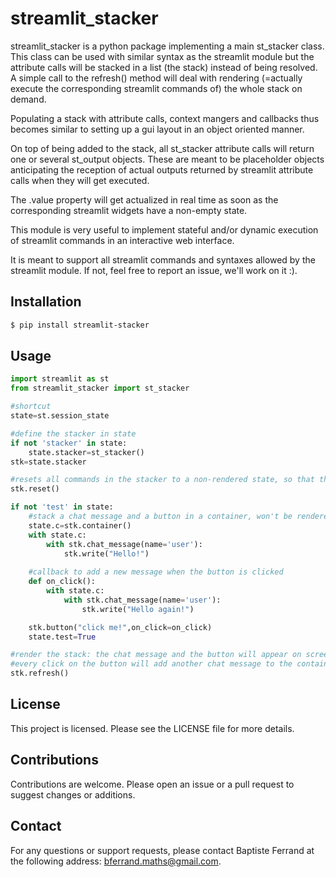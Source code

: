 
# streamlit_stacker

streamlit_stacker is a python package implementing a main st_stacker class.
This class can be used with similar syntax as the streamlit module but the attribute calls will be stacked in a list (the stack) instead of being resolved. A simple call to the refresh() method will deal with rendering (=actually execute the corresponding streamlit commands of) the whole stack on demand.

Populating a stack with attribute calls, context mangers and callbacks thus becomes similar to setting up a gui layout in an object oriented manner.

On top of being added to the stack, all st_stacker attribute calls will return one or several st_output objects. These are meant to be placeholder objects anticipating the reception of actual outputs returned by streamlit attribute calls when they will get executed. 

The .value property will get actualized in real time as soon as the corresponding streamlit widgets have a non-empty state.

This module is very useful to implement stateful and/or dynamic execution of streamlit commands in an interactive web interface.

It is meant to support all streamlit commands and syntaxes allowed by the streamlit module. If not, feel free to report an issue, we'll work on it :).

## Installation

```bash
$ pip install streamlit-stacker
```

## Usage

```python
import streamlit as st
from streamlit_stacker import st_stacker

#shortcut
state=st.session_state

#define the stacker in state
if not 'stacker' in state:
    state.stacker=st_stacker()
stk=state.stacker

#resets all commands in the stacker to a non-rendered state, so that the next call to refresh will render them again
stk.reset()

if not 'test' in state:
    #stack a chat message and a button in a container, won't be rendered immediately
    state.c=stk.container()
    with state.c:
        with stk.chat_message(name='user'):
            stk.write("Hello!")
            
    #callback to add a new message when the button is clicked
    def on_click():
        with state.c:
            with stk.chat_message(name='user'):
                stk.write("Hello again!")

    stk.button("click me!",on_click=on_click)
    state.test=True

#render the stack: the chat message and the button will appear on screen on every rerun, even though the corresponding commands have been called only once at first run
#every click on the button will add another chat message to the container
stk.refresh()
```

## License

This project is licensed. Please see the LICENSE file for more details.

## Contributions

Contributions are welcome. Please open an issue or a pull request to suggest changes or additions.

## Contact

For any questions or support requests, please contact Baptiste Ferrand at the following address: bferrand.maths@gmail.com.
